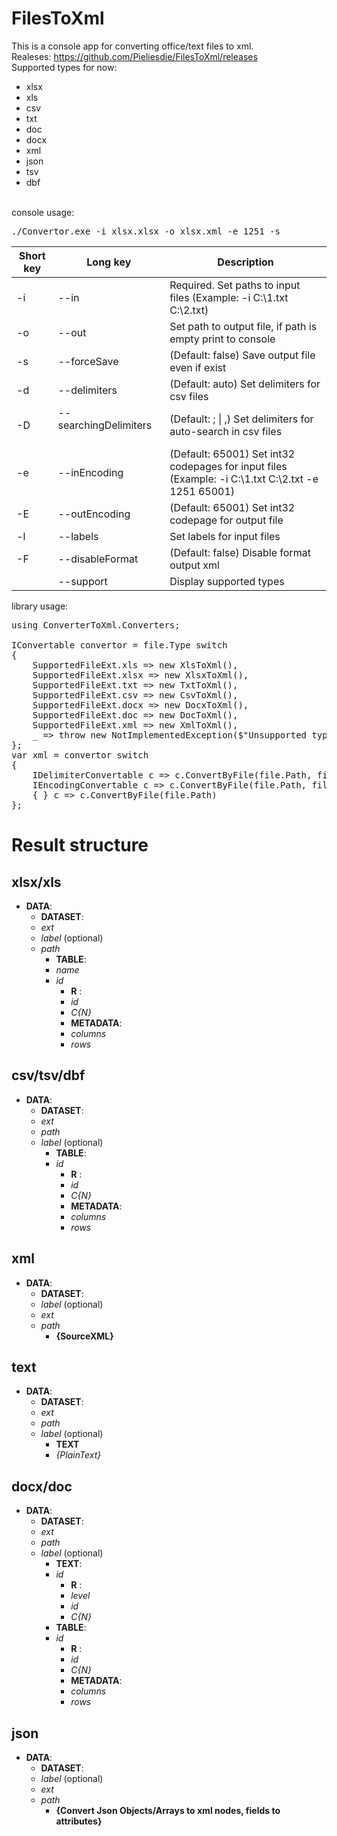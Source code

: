 # FilesToXml

This is a console app for converting office/text files to xml.<br />
Realeses: https://github.com/Pieliesdie/FilesToXml/releases<br />
Supported types for now:
<ul>
  <li>xlsx</li>
  <li>xls</li>
  <li>csv</li>
  <li>txt</li>
  <li>doc</li>
  <li>docx</li>
  <li>xml</li>
  <li>json</li>
  <li>tsv</li>
  <li>dbf</li>
</ul>
<br />
console usage:
<pre>
./Convertor.exe -i xlsx.xlsx -o xlsx.xml -e 1251 -s
</pre>

 Short key | Long key                                          | Description                                                                                        
|-----------|---------------------------------------------------|----------------------------------------------------------------------------------------------------|
 -i        | --in                                              | Required. Set paths to input files (Example: -i C:\1.txt C:\2.txt)                                 
 -o        | --out                                             | Set path to output file, if path is empty print to console                                         
 -s        | --forceSave                                       | (Default: false) Save output file even if exist                                                    
 -d        | --delimiters                                      | (Default: auto) Set delimiters for csv files                                                       
 -D        | --searchingDelimiters &nbsp; &nbsp; &nbsp; &nbsp; | (Default: ; \|    ,) Set delimiters for auto-search in csv files                                   
 -e        | --inEncoding                                      | (Default: 65001) Set int32 codepages for input files (Example: -i C:\1.txt C:\2.txt -e 1251 65001) 
 -E        | --outEncoding                                     | (Default: 65001) Set int32 codepage for output file                                                
 -l        | --labels                                          | Set labels for input files                                                                         
 -F        | --disableFormat                                   | (Default: false) Disable format output xml                                                         
|           | --support                                         | Display supported types                                                                            

library usage:
<pre>
using ConverterToXml.Converters;

IConvertable convertor = file.Type switch
{
    SupportedFileExt.xls => new XlsToXml(),
    SupportedFileExt.xlsx => new XlsxToXml(),
    SupportedFileExt.txt => new TxtToXml(),
    SupportedFileExt.csv => new CsvToXml(),
    SupportedFileExt.docx => new DocxToXml(),
    SupportedFileExt.doc => new DocToXml(),
    SupportedFileExt.xml => new XmlToXml(),
    _ => throw new NotImplementedException($"Unsupported type")
};
var xml = convertor switch
{
    IDelimiterConvertable c => c.ConvertByFile(file.Path, file.Delimiter, file.Encoding),
    IEncodingConvertable c => c.ConvertByFile(file.Path, file.Encoding),
    { } c => c.ConvertByFile(file.Path)
};
</pre>

# Result structure

## xlsx/xls

* **DATA**:
    + **DATASET**:
    + *ext*
    + *label*  (optional)
    + *path*
        + **TABLE**:
        + *name*
        + *id*
            + **R** :
            + *id*
            + *C{N}*
            + **METADATA**:
            + *columns*
            + *rows*

## csv/tsv/dbf

* **DATA**:
    + **DATASET**:
    + *ext*
    + *path*
    + *label*  (optional)
        + **TABLE**:
        + *id*
            + **R** :
            + *id*
            + *C{N}*
            + **METADATA**:
            + *columns*
            + *rows*

## xml

* **DATA**:
    + **DATASET**:
    + *label*  (optional)
    + *ext*
    + *path*
        + **{SourceXML}**

## text

* **DATA**:
    + **DATASET**:
    + *ext*
    + *path*
    + *label*  (optional)
        + **TEXT**
        + *{PlainText}*

## docx/doc

* **DATA**:
    + **DATASET**:
    + *ext*
    + *path*
    + *label*  (optional)
        + **TEXT**:
        + *id*
            + **R** :
            + *level*
            + *id*
            + *C{N}*
        + **TABLE**:
        + *id*
            + **R** :
            + *id*
            + *C{N}*
            + **METADATA**:
            + *columns*
            + *rows*

## json

* **DATA**:
    + **DATASET**:
    + *label*  (optional)
    + *ext*
    + *path*
        + **{Convert Json Objects/Arrays to xml nodes, fields to attributes}**
